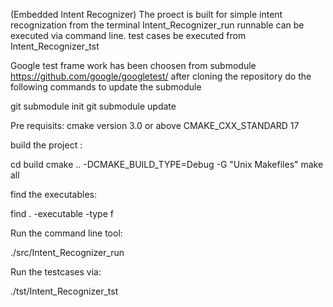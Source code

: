 (Embedded Intent Recognizer)
The proect is built for simple intent recognization from the terminal
Intent_Recognizer_run runnable can be executed via command line. test cases be executed from Intent_Recognizer_tst


Google test frame work has been choosen from submodule https://github.com/google/googletest/
after cloning the repository do the following commands to update the submodule

git submodule init
git submodule update

Pre requisits: 
 cmake version 3.0 or above
 CMAKE_CXX_STANDARD 17
 
build the project :

cd build
cmake .. -DCMAKE_BUILD_TYPE=Debug -G "Unix Makefiles" 
make all

find the executables: 

find . -executable -type f

Run the command line tool:

./src/Intent_Recognizer_run

Run the testcases via:

./tst/Intent_Recognizer_tst


